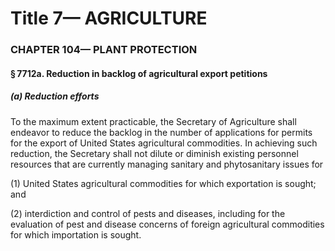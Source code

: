 
# Title 7— AGRICULTURE
### CHAPTER 104— PLANT PROTECTION
#### § 7712a. Reduction in backlog of agricultural export petitions
##### (a) Reduction efforts

To the maximum extent practicable, the Secretary of Agriculture shall endeavor to reduce the backlog in the number of applications for permits for the export of United States agricultural commodities. In achieving such reduction, the Secretary shall not dilute or diminish existing personnel resources that are currently managing sanitary and phytosanitary issues for

(1) United States agricultural commodities for which exportation is sought; and

(2) interdiction and control of pests and diseases, including for the evaluation of pest and disease concerns of foreign agricultural commodities for which importation is sought.
